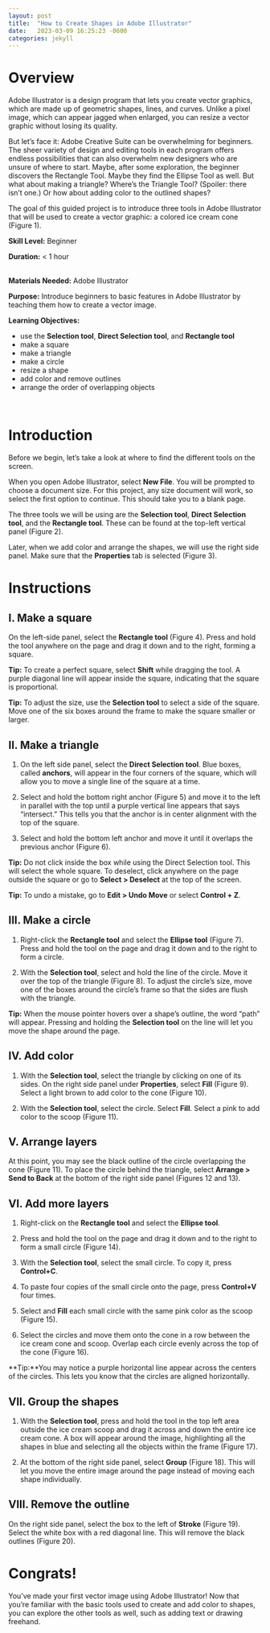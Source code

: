 ```yaml
---
layout: post
title:  "How to Create Shapes in Adobe Illustrator"
date:   2023-03-09 16:25:23 -0600
categories: jekyll 
---
```

# **Overview**									

Adobe Illustrator is a design program that lets you create vector graphics, which are made up of geometric shapes, lines, and curves. Unlike a pixel image, which can appear jagged when enlarged, you can resize a vector graphic without losing its quality. 

But let’s face it: Adobe Creative Suite can be overwhelming for beginners. The sheer variety of design and editing tools in each program offers endless possibilities that can also overwhelm new designers who are unsure of where to start. Maybe, after some exploration, the beginner discovers the Rectangle Tool. Maybe they find the Ellipse Tool as well. But what about making a triangle? Where’s the Triangle Tool? (Spoiler: there isn’t one.) Or how about adding color to the outlined shapes? 

The goal of this guided project is to introduce three tools in Adobe Illustrator that will be used to create a vector graphic: a colored ice cream cone (Figure 1). 

**Skill Level:** Beginner
<br>

**Duration:** < 1 hour		
<br>

**Materials Needed:** Adobe Illustrator
<br>

**Purpose:** Introduce beginners to basic features in Adobe Illustrator by teaching them how to create a vector image.
<br>

**Learning Objectives:** 
- use the **Selection tool**, **Direct Selection tool**, and **Rectangle tool**
- make a square
- make a triangle
- make a circle
- resize a shape
- add color and remove outlines 
- arrange the order of overlapping objects
<br>


# **Introduction**

Before we begin, let’s take a look at where to find the different tools on the screen. 

When you open Adobe Illustrator, select **New File**. You will be prompted to choose a document size. For this project, any size document will work, so select the first option to continue. This should take you to a blank page.

The three tools we will be using are the **Selection tool**, **Direct Selection tool**, and the **Rectangle tool**. These can be found at the top-left vertical panel (Figure 2).

Later, when we add color and arrange the shapes, we will use the right side panel. Make sure that the **Properties** tab is selected (Figure 3).


# **Instructions** 

## **I. Make a square**
On the left-side panel, select the **Rectangle tool** (Figure 4). Press and hold the tool anywhere on the page and drag it down and to the right, forming a square.

**Tip:** To create a perfect square, select **Shift** while dragging the tool. A purple diagonal line will appear inside the square, indicating that the square is proportional. 

**Tip:** To adjust the size, use the **Selection tool** to select a side of the square. Move one of the six boxes around the frame to make the square smaller or larger. 

## **II. Make a triangle**
1. On the left side panel, select the **Direct Selection tool**. Blue boxes, called **anchors**, will appear in the four corners of the square, which will allow you to move a single line of the square at a time.

2. Select and hold the bottom right anchor (Figure 5) and move it to the left in parallel with the top until a purple vertical line appears that says “intersect.” This tells you that the anchor is in center alignment with the top of the square.

3. Select and hold the bottom left anchor and move it until it overlaps the previous anchor (Figure 6).

**Tip:** Do not click inside the box while using the Direct Selection tool. This will select the whole square. To deselect, click anywhere on the page outside the square or go to **Select > Deselect** at the top of the screen.

**Tip:** To undo a mistake, go to **Edit > Undo Move** or select **Control + Z**.


## **III. Make a circle**
1. Right-click the **Rectangle tool** and select the **Ellipse tool** (Figure 7). Press and hold the tool on the page and drag it down and to the right to form a circle.

2. With the **Selection tool**, select and hold the line of the circle. Move it over the top of the triangle (Figure 8). To adjust the circle’s size, move one of the boxes around the circle’s frame so that the sides are flush with the triangle.

**Tip:** When the mouse pointer hovers over a shape’s outline, the word “path” will appear. Pressing and holding the **Selection tool** on the line will let you move the shape around the page.

## **IV. Add color**
1. With the **Selection tool**, select the triangle by clicking on one of its sides. On the right side panel under **Properties**, select **Fill** (Figure 9). Select a light brown to add color to the cone (Figure 10).

2. With the **Selection tool**, select the circle. Select **Fill**. Select a pink to add color to the scoop (Figure 11).


## **V. Arrange layers**
At this point, you may see the black outline of the circle overlapping the cone (Figure 11). To place the circle behind the triangle, select **Arrange > Send to Back** at the bottom of the right side panel (Figures 12 and 13). 

## **VI. Add more layers**
1. Right-click on the **Rectangle tool** and select the **Ellipse tool**.

2. Press and hold the tool on the page and drag it down and to the right to form a small circle (Figure 14).

3. With the **Selection tool**, select the small circle. To copy it, press **Control+C**. 

4. To paste four copies of the small circle onto the page, press **Control+V** four times.

5. Select and **Fill** each small circle with the same pink color as the scoop (Figure 15).

6. Select the circles and move them onto the cone in a row between the ice cream cone and scoop. Overlap each circle evenly across the top of the cone (Figure 16).

**Tip:**You may notice a purple horizontal line appear across the centers of the circles. This lets you know that the circles are aligned horizontally.

## **VII. Group the shapes**
1. With the **Selection tool**, press and hold the tool in the top left area outside the ice cream scoop and drag it across and down the entire ice cream cone. A box will appear around the image, highlighting all the shapes in blue and selecting all the objects within the frame (Figure 17). 

2. At the bottom of the right side panel, select **Group** (Figure 18). This will let you move the entire image around the page instead of moving each shape individually. 

## **VIII. Remove the outline**
On the right side panel, select the box to the left of **Stroke** (Figure 19). Select the white box with a red diagonal line. This will remove the black outlines (Figure 20).


# **Congrats!** 
You’ve made your first vector image using Adobe Illustrator! Now that you’re familiar with the basic tools used to create and add color to shapes, you can explore the other tools as well, such as adding text or drawing freehand. 

